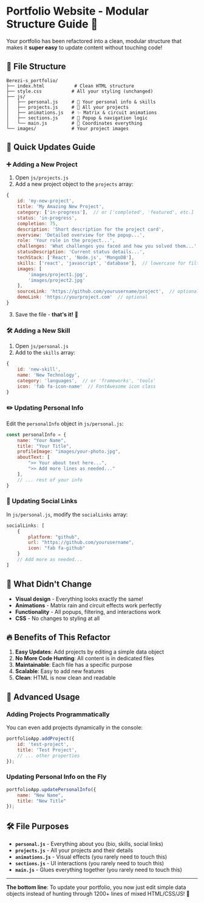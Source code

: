 # Portfolio Website - Modular Structure Guide 🚀

Your portfolio has been refactored into a clean, modular structure that makes it **super easy** to update content without touching code!

## 📁 File Structure

```
Berezi-s_portfolio/
├── index.html           # Clean HTML structure
├── style.css           # All your styling (unchanged)
├── js/
│   ├── personal.js     # 👤 Your personal info & skills
│   ├── projects.js     # 💼 All your projects
│   ├── animations.js   # ✨ Matrix & circuit animations
│   ├── sections.js     # 🔧 Popup & navigation logic
│   └── main.js         # 🎯 Coordinates everything
└── images/             # Your project images
```

## 🎯 Quick Updates Guide

### ➕ Adding a New Project

1. Open `js/projects.js`
2. Add a new project object to the `projects` array:

```javascript
{
    id: 'my-new-project',
    title: 'My Amazing New Project',
    category: ['in-progress'],  // or ['completed', 'featured', etc.]
    status: 'in-progress',
    completion: 75,
    description: 'Short description for the project card',
    overview: 'Detailed overview for the popup...',
    role: 'Your role in the project...',
    challenges: 'What challenges you faced and how you solved them...',
    statusDescription: 'Current status details...',
    techStack: ['React', 'Node.js', 'MongoDB'],
    skills: ['react', 'javascript', 'database'],  // lowercase for filtering
    images: [
        'images/project1.jpg',
        'images/project2.jpg'
    ],
    sourceLink: 'https://github.com/yourusername/project',  // optional
    demoLink: 'https://yourproject.com'  // optional
}
```

3. Save the file - **that's it!** 🎉

### 🛠️ Adding a New Skill

1. Open `js/personal.js`
2. Add to the `skills` array:

```javascript
{
    id: 'new-skill',
    name: 'New Technology',
    category: 'languages',  // or 'frameworks', 'tools'
    icon: 'fab fa-icon-name'  // FontAwesome icon class
}
```

### ✏️ Updating Personal Info

Edit the `personalInfo` object in `js/personal.js`:

```javascript
const personalInfo = {
    name: "Your Name",
    title: "Your Title",
    profileImage: "images/your-photo.jpg",
    aboutText: [
        ">> Your about text here...",
        ">> Add more lines as needed..."
    ],
    // ... rest of your info
}
```

### 🔗 Updating Social Links

In `js/personal.js`, modify the `socialLinks` array:

```javascript
socialLinks: [
    {
        platform: "github",
        url: "https://github.com/yourusername",
        icon: "fab fa-github"
    }
    // Add more as needed...
]
```

## 🎨 What Didn't Change

- **Visual design** - Everything looks exactly the same!
- **Animations** - Matrix rain and circuit effects work perfectly
- **Functionality** - All popups, filtering, and interactions work
- **CSS** - No changes to styling at all

## 🔥 Benefits of This Refactor

1. **Easy Updates**: Add projects by editing a simple data object
2. **No More Code Hunting**: All content is in dedicated files
3. **Maintainable**: Each file has a specific purpose
4. **Scalable**: Easy to add new features
5. **Clean**: HTML is now clean and readable

## 🚀 Advanced Usage

### Adding Projects Programmatically

You can even add projects dynamically in the console:

```javascript
portfolioApp.addProject({
    id: 'test-project',
    title: 'Test Project',
    // ... other properties
});
```

### Updating Personal Info on the Fly

```javascript
portfolioApp.updatePersonalInfo({
    name: "New Name",
    title: "New Title"
});
```

## 🛠️ File Purposes

- **`personal.js`** - Everything about you (bio, skills, social links)
- **`projects.js`** - All your projects and their details
- **`animations.js`** - Visual effects (you rarely need to touch this)
- **`sections.js`** - UI interactions (you rarely need to touch this)
- **`main.js`** - Glues everything together (you rarely need to touch this)

---

**The bottom line**: To update your portfolio, you now just edit simple data objects instead of hunting through 1200+ lines of mixed HTML/CSS/JS! 🎯 